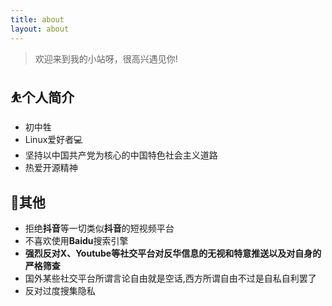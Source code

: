 ```yaml
---
title: about
layout: about
---
```

>欢迎来到我的小站呀，很高兴遇见你!

## ⛹个人简介
<ul>
  <li>初中牲</li>
  <li>Linux爱好者💻</li>
  <li>坚持以中国共产党为核心的中国特色社会主义道路</li>
  <li>热爱开源精神</li>
</ul>

## 🤝其他
<ul>
  <li>拒绝<strong>抖音</strong>等一切类似<strong>抖音</strong>的短视频平台</li>
  <li>不喜欢使用<strong>Baidu</strong>搜索引擎</li>
  <li><strong>强烈反对X、Youtube等社交平台对反华信息的无视和特意推送以及对自身的严格筛查</strong></li>
  <li>国外某些社交平台所谓言论自由就是空话,西方所谓自由不过是自私自利罢了</li>
  <li>反对过度搜集隐私</li>
</ul>
